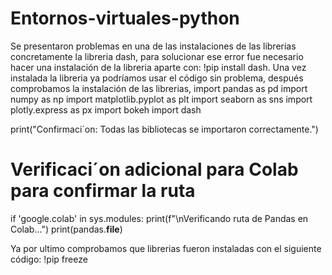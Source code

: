 # Entornos-virtuales-python
Se presentaron problemas en una de las instalaciones de las librerias concretamente la libreria dash, para solucionar ese error fue necesario hacer una instalación de la libreria aparte con: !pip install dash. Una vez instalada la libreria ya podríamos usar el código sin problema, después comprobamos la instalación de las librerias, import pandas as pd
import numpy as np
import matplotlib.pyplot as plt
import seaborn as sns
import plotly.express as px
import bokeh
import dash

print("Confirmaci´on: Todas las bibliotecas se importaron correctamente.")

 # Verificaci´on adicional para Colab para confirmar la ruta
if 'google.colab' in sys.modules:
 print(f"\nVerificando ruta de Pandas en Colab...")
 print(pandas.__file__)

Ya por ultimo comprobamos que librerias fueron instaladas con el siguiente código: !pip freeze
